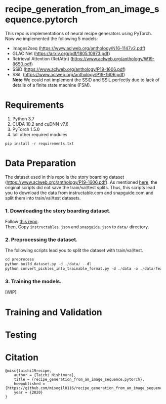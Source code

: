 # recipe_generation_from_an_image_sequence.pytorch
This repo is implementations of neural recipe generators using PyTorch.  
Now we implemented the following 5 models:
- Images2seq (https://www.aclweb.org/anthology/N16-1147v2.pdf)
- GLAC Net (https://arxiv.org/pdf/1805.10973.pdf)
- Retrieval Attention (RetAttn) (https://www.aclweb.org/anthology/W19-8650.pdf)
- SSiD (https://www.aclweb.org/anthology/P19-1606.pdf)
- SSiL (https://www.aclweb.org/anthology/P19-1606.pdf)    
**Note** We could not implement the SSiD and SSiL perfectly due to lack of details of a finite state machine (FSM).

# Requirements
1. Python 3.7
2. CUDA 10.2 and cuDNN v7.6
3. PyTorch 1.5.0
4. tall other required modules  
```
pip install -r requirements.txt
```

# Data Preparation
The dataset used in this repo is the story boarding dataset (https://www.aclweb.org/anthology/P19-1606.pdf).
As mentioned [here](https://github.com/khyathiraghavi/storyboarding_data/issues/3), the original scripts did not save the train/val/test splits. Thus, this scripts lead you to download the data from instructable.com and snapguide.com and split them into train/val/test datasets.

### 1. Downloading the story boarding dataset.
Follow [this repo](https://github.com/misogil0116/story_boarding_data).  
Then, Copy `instructables.json` and `snapguide.json` to `data/` directory.

### 2. Preprocessing the dataset.
The following scripts lead you to split the dataset with train/val/test.
```python
cd preprocess
python build_dataset.py -d ./data/ --dl
python convert_pickles_into_trainable_format.py -d ./data -o ./data/features/
```

### 3. Training the models.  
[WIP]

# Training and Validation

# Testing

# Citation
```
@misc{taichi19recipe,
    author = {Taichi Nishimura},
    title = {recipe_generation_from_an_image_sequence.pytorch},
    howpublished = {https://github.com/misogil0116/recipe_generation_from_an_image_sequence.pytorch},
    year = {2020}
}
```